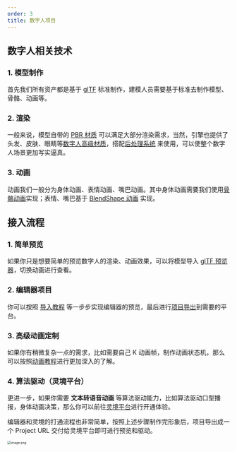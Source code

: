 ```yaml
---
order: 3
title: 数字人项目
---
```


## 数字人相关技术

### 1. 模型制作

首先我们所有资产都是基于 [glTF](/docs/graphics/model/glTF) 标准制作，建模人员需要基于标准去制作模型、骨骼、动画等。

### 2. 渲染

一般来说，模型自带的 [PBR 材质](/docs/graphics/shader/builtins/pbr) 可以满足大部分渲染需求，当然，引擎也提供了头发、皮肤、眼睛等[数字人高级材质](/docs/graphics/shader/builtins/digitalHuman/hair)，搭配[后处理系统](/docs/graphics/postProcess/postProcess) 来使用，可以使整个数字人场景更加写实逼真。

### 3. 动画

动画我们一般分为身体动画、表情动画、嘴巴动画。其中身体动画需要我们使用[骨骼动画](/docs/graphics/renderer/skinnedMeshRenderer/#骨骼动画)实现；表情、嘴巴基于 [BlendShape 动画](/docs/graphics/renderer/skinnedMeshRenderer/#blendshape) 实现。

## 接入流程

### 1. 简单预览

如果你只是想要简单的预览数字人的渲染、动画效果，可以将模型导入 [glTF 预览器](https://galacean.antgroup.com/engine/gltf-viewer/)，切换动画进行查看。

### 2. 编辑器项目

你可以按照 [导入教程](/docs/graphics/model/importGlTF/) 等一步步实现编辑器的预览，最后进行[项目导出](/docs/platform/platform/)到需要的平台。

### 3. 高级动画定制

如果你有稍微复杂一点的需求，比如需要自己 K 动画帧，制作动画状态机，那么可以按照[动画教程](/docs/animation/overview/)进行更加深入的了解。

### 4. 算法驱动（灵境平台）

更进一步，如果你需要 **文本转语音动画** 等算法驱动能力，比如算法驱动口型播报，身体动画决策，那么你可以前往[灵境平台](https://www.yuque.com/em8gt4/yrf9pg/cw6h54uwskdsk4as)进行开通体验。

编辑器和灵境的打通流程也非常简单，按照上述步骤制作完形象后，项目导出成一个 Project URL 交付给灵境平台即可进行预览和驱动。

<img src="https://gw.alipayobjects.com/zos/OasisHub/fb208c07-4e35-430d-8b5c-3b4376eb90a0/1698649775348-99ac51bf-0bb3-4c04-9de7-51658fd38887.png" alt="image.png" style="zoom:50%;" />
